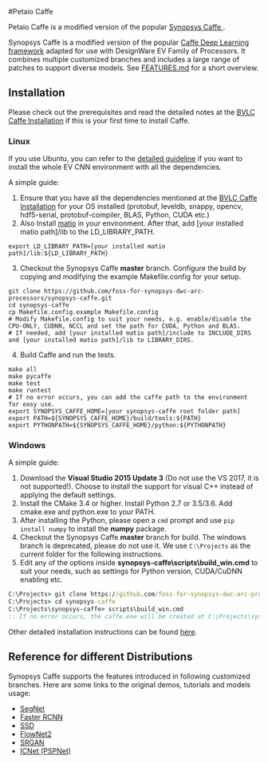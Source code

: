 #Petaio Caffe



Petaio Caffe is a modified version of the popular [Synopsys Caffe ](https://github.com/foss-for-synopsys-dwc-arc-processors/synopsys-caffe/).

Synopsys Caffe is a modified version of the popular [Caffe Deep Learning framework](http://caffe.berkeleyvision.org/) adapted for use with DesignWare EV Family of  Processors.
It combines multiple customized branches and includes a large range of patches to support diverse models. See [FEATURES.md](https://github.com/foss-for-synopsys-dwc-arc-processors/synopsys-caffe/blob/master/FEATURES.md) for a short overview.

## Installation
Please check out the prerequisites and read the detailed notes at the [BVLC Caffe Installation](http://caffe.berkeleyvision.org/installation.html) if this is your first time to install Caffe.

### Linux
If you use Ubuntu, you can refer to the [detailed guideline](https://github.com/foss-for-synopsys-dwc-arc-processors/synopsys-caffe/blob/development/scripts/ubuntu_python3_build_caffe_guide.md) if you want to install the whole EV CNN environment with all the dependencies. 

A simple guide:
1. Ensure that you have all the dependencies mentioned at the [BVLC Caffe Installation](http://caffe.berkeleyvision.org/installation.html) for your OS installed (protobuf, leveldb, snappy, opencv, hdf5-serial, protobuf-compiler, BLAS, Python, CUDA etc.)
2. Also Install [matio](https://github.com/tbeu/matio) in your environment. After that, add [your installed matio path]/lib to the LD_LIBRARY_PATH.
```Shell
export LD_LIBRARY_PATH=[your installed matio path]/lib:${LD_LIBRARY_PATH}
```
3. Checkout the Synopsys Caffe **master** branch. Configure the build by copying and modifying the example Makefile.config for your setup.
```Shell
git clone https://github.com/foss-for-synopsys-dwc-arc-processors/synopsys-caffe.git
cd synopsys-caffe
cp Makefile.config.example Makefile.config
# Modify Makefile.config to suit your needs, e.g. enable/disable the CPU-ONLY, CUDNN, NCCL and set the path for CUDA, Python and BLAS.
# If needed, add [your installed matio path]/include to INCLUDE_DIRS and [your installed matio path]/lib to LIBRARY_DIRS.
```
4. Build Caffe and run the tests.
```Shell
make all
make pycaffe
make test
make runtest
# If no error occurs, you can add the caffe path to the environment for easy use.
export SYNOPSYS_CAFFE_HOME=[your synopsys-caffe root folder path]
export PATH=${SYNOPSYS_CAFFE_HOME}/build/tools:${PATH}
export PYTHONPATH=${SYNOPSYS_CAFFE_HOME}/python:${PYTHONPATH}
```


### Windows
A simple guide:
1. Download the **Visual Studio 2015 Update 3** (Do not use the VS 2017, it is not supported!). Choose to install the support for visual C++ instead of applying the default settings.
2. Install the CMake 3.4 or higher. Install Python 2.7 or 3.5/3.6. Add cmake.exe and python.exe to your PATH.
3. After installing the Python, please open a `cmd` prompt and use `pip install numpy` to install the **numpy** package.
4. Checkout the Synopsys Caffe **master** branch for build. The windows branch is deprecated, please do not use it. We use `C:\Projects` as the current folder for the following instructions.
5. Edit any of the options inside **synopsys-caffe\scripts\build_win.cmd** to suit your needs, such as settings for Python version, CUDA/CuDNN enabling etc.   
```cmd
C:\Projects> git clone https://github.com/foss-for-synopsys-dwc-arc-processors/synopsys-caffe.git
C:\Projects> cd synopsys-caffe
C:\Projects\synopsys-caffe> scripts\build_win.cmd
:: If no error occurs, the caffe.exe will be created at C:\Projects\synopsys-caffe\build\tools\Release after a successful build.
```
Other detailed installation instructions can be found [here](https://github.com/BVLC/caffe/blob/windows/README.md).

## Reference for different Distributions
Synopsys Caffe supports the features introduced in following customized branches. Here are some links to the original demos, tutorials and models usage:
- [SegNet](https://github.com/alexgkendall/caffe-segnet)
- [Faster RCNN](https://github.com/rbgirshick/py-faster-rcnn)
- [SSD](https://github.com/weiliu89/caffe/tree/ssd)
- [FlowNet2](https://github.com/lmb-freiburg/flownet2)
- [SRGAN](https://github.com/ShenghaiRong/caffe_srgan)
- [ICNet (PSPNet)](https://github.com/hszhao/ICNet)


